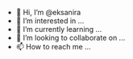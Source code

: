 - 👋 Hi, I’m @eksanira
- 👀 I’m interested in ...
- 🌱 I’m currently learning ...
- 💞️ I’m looking to collaborate on ...
- 📫 How to reach me ...

<!---
eksanira/eksanira is a ✨ special ✨ repository because its `README.md` (this file) appears on your GitHub profile.
You can click the Preview link to take a look at your changes.
--->
